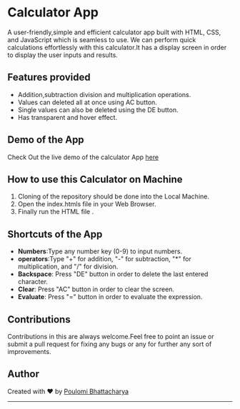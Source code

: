 # Calculator App

A user-friendly,simple and efficient calculator app built with HTML, CSS, and JavaScript which is seamless to use. We can perform quick calculations effortlessly with this calculator.It has a display screen in order to display the user inputs and results.

## Features provided

- Addition,subtraction division and multiplication operations. <br>
- Values can deleted all at once using AC button. <br>
- Single values can also be deleted using the DE button. <br>
- Has transparent and hover effect.

## Demo of the App

Check Out the live demo of the calculator App [here](https://z7drlz.csb.app/)

## How to use this Calculator on Machine

<ol>
 <li>Cloning of the repository should be done into the Local Machine.</li>
 <li>Open the  <span>index.html</span>s file in your Web Browser. </li>
 <li>Finally run the HTML file .</li>
</ol>

## Shortcuts of the App

- **Numbers**:Type any number key (0-9) to input numbers.
- **operators**:Type "+" for addition, "-" for subtraction, "\*" for multiplication, and "/" for division.
- **Backspace**: Press "DE" button in order  to delete the last entered character.
- **Clear**: Press "AC" button in order to clear the screen.
- **Evaluate**: Press "=" button in order to evaluate the expression.


## Contributions

Contributions in this are always welcome.Feel free to point an issue or submit a pull request for fixing any bugs or any for further any sort of improvements.

## Author

Created with ❤️ by [Poulomi Bhattacharya](https://github.com/poulomi-03)

 
 ---
